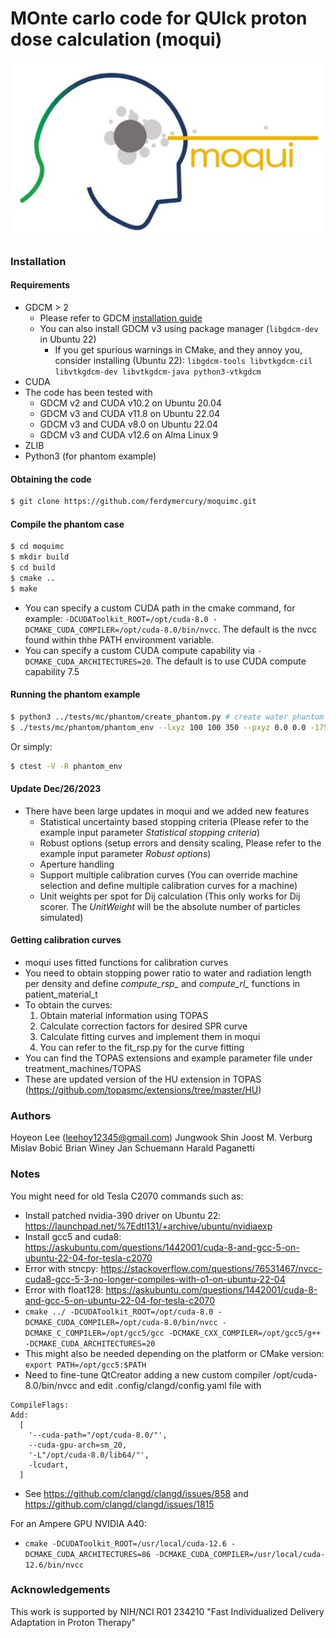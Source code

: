 MOnte carlo code for QUIck proton dose calculation (moqui)
==========================================================

<img src="images/moqui_logo.jpg">

### Installation
#### Requirements
- GDCM > 2
  - Please refer to GDCM [installation guide](https://sourceforge.net/projects/gdcm/)
  - You can also install GDCM v3 using package manager (`libgdcm-dev` in Ubuntu 22)
    - If you get spurious warnings in CMake, and they annoy you, consider installing (Ubuntu 22): `libgdcm-tools libvtkgdcm-cil libvtkgdcm-dev libvtkgdcm-java python3-vtkgdcm`
- CUDA
- The code has been tested with
  - GDCM v2 and CUDA v10.2 on Ubuntu 20.04
  - GDCM v3 and CUDA v11.8 on Ubuntu 22.04
  - GDCM v3 and CUDA v8.0 on Ubuntu 22.04
  - GDCM v3 and CUDA v12.6 on Alma Linux 9
- ZLIB
- Python3 (for phantom example)

#### Obtaining the code
```bash
$ git clone https://github.com/ferdymercury/moquimc.git
```

#### Compile the phantom case
```bash
$ cd moquimc
$ mkdir build
$ cd build
$ cmake ..
$ make
```
- You can specify a custom CUDA path in the cmake command, for example: `-DCUDAToolkit_ROOT=/opt/cuda-8.0 -DCMAKE_CUDA_COMPILER=/opt/cuda-8.0/bin/nvcc`. The default is the nvcc found within thhe PATH environment variable.
- You can specify a custom CUDA compute capability via `-DCMAKE_CUDA_ARCHITECTURES=20`. The default is to use CUDA compute capability 7.5

#### Running the phantom example
```bash
$ python3 ../tests/mc/phantom/create_phantom.py # create water phantom in /tmp/, you need to install numpy
$ ./tests/mc/phantom/phantom_env --lxyz 100 100 350 --pxyz 0.0 0.0 -175 --nxyz 200 200 350 --spot_energy 200.0 0.0 --spot_position 0 0 0.5 --spot_size 30.0 30.0 --histories 100000 --phantom_path /tmp/water_phantom.raw --output_prefix ./ --gpu_id 0 > ./log.out
```

Or simply:
```bash
$ ctest -V -R phantom_env
```

#### Update Dec/26/2023
- There have been large updates in moqui and we added new features
  - Statistical uncertainty based stopping criteria (Please refer to the example input parameter *Statistical stopping criteria*)
  - Robust options (setup errors and density scaling, Please refer to the example input parameter *Robust options*)
  - Aperture handling
  - Support multiple calibration curves (You can override machine selection and define multiple calibration curves for a machine)
  - Unit weights per spot for Dij calculation (This only works for Dij scorer. The *UnitWeight* will be the absolute number of particles simulated)

#### Getting calibration curves
- moqui uses fitted functions for calibration curves
- You need to obtain stopping power ratio to water and radiation length per density and define *compute_rsp_* and *compute_rl_* functions in patient_material_t
- To obtain the curves:
  1. Obtain material information using TOPAS
  2. Calculate correction factors for desired SPR curve
  3. Calculate fitting curves and implement them in moqui
  4. You can refer to the fit_rsp.py for the curve fitting
- You can find the TOPAS extensions and example parameter file under treatment_machines/TOPAS
- These are updated version of the HU extension in TOPAS (https://github.com/topasmc/extensions/tree/master/HU)


### Authors
Hoyeon Lee (leehoy12345@gmail.com)
Jungwook Shin
Joost M. Verburg
Mislav Bobić
Brian Winey
Jan Schuemann
Harald Paganetti


### Notes
You might need for old Tesla C2070 commands such as:
- Install patched nvidia-390 driver on Ubuntu 22: https://launchpad.net/%7Edtl131/+archive/ubuntu/nvidiaexp
- Install gcc5 and cuda8: https://askubuntu.com/questions/1442001/cuda-8-and-gcc-5-on-ubuntu-22-04-for-tesla-c2070
- Error with stncpy: https://stackoverflow.com/questions/76531467/nvcc-cuda8-gcc-5-3-no-longer-compiles-with-o1-on-ubuntu-22-04
- Error with float128: https://askubuntu.com/questions/1442001/cuda-8-and-gcc-5-on-ubuntu-22-04-for-tesla-c2070
- `cmake ../ -DCUDAToolkit_ROOT=/opt/cuda-8.0 -DCMAKE_CUDA_COMPILER=/opt/cuda-8.0/bin/nvcc -DCMAKE_C_COMPILER=/opt/gcc5/gcc -DCMAKE_CXX_COMPILER=/opt/gcc5/g++ -DCMAKE_CUDA_ARCHITECTURES=20`
- This might also be needed depending on the platform or CMake version: `export PATH=/opt/gcc5:$PATH`
- Need to fine-tune QtCreator adding a new custom compiler /opt/cuda-8.0/bin/nvcc and edit .config/clangd/config.yaml file with
```
CompileFlags:
Add:
  [
    '--cuda-path="/opt/cuda-8.0/"',
    --cuda-gpu-arch=sm_20,
    '-L"/opt/cuda-8.0/lib64/"',
    -lcudart,
  ]
```
- See https://github.com/clangd/clangd/issues/858 and https://github.com/clangd/clangd/issues/1815

For an Ampere GPU NVIDIA A40:
- `cmake -DCUDAToolkit_ROOT=/usr/local/cuda-12.6 -DCMAKE_CUDA_ARCHITECTURES=86 -DCMAKE_CUDA_COMPILER=/usr/local/cuda-12.6/bin/nvcc`

### Acknowledgements
This work is supported by NIH/NCI R01 234210 "Fast Individualized Delivery Adaptation in Proton Therapy"


